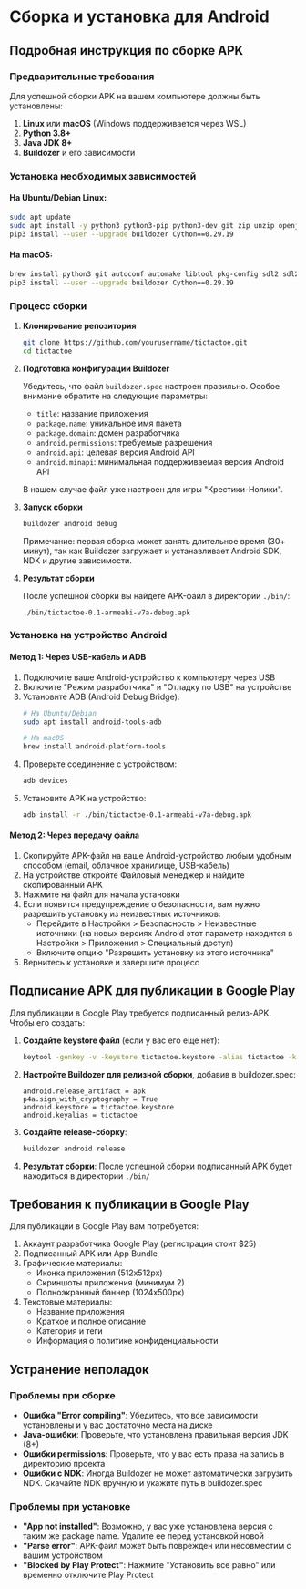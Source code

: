 # Сборка и установка для Android

## Подробная инструкция по сборке APK

### Предварительные требования

Для успешной сборки APK на вашем компьютере должны быть установлены:

1. **Linux** или **macOS** (Windows поддерживается через WSL)
2. **Python 3.8+**
3. **Java JDK 8+**
4. **Buildozer** и его зависимости

### Установка необходимых зависимостей

#### На Ubuntu/Debian Linux:

```bash
sudo apt update
sudo apt install -y python3 python3-pip python3-dev git zip unzip openjdk-8-jdk autoconf libtool pkg-config zlib1g-dev libncurses5-dev libncursesw5-dev libtinfo5 cmake libffi-dev libssl-dev
pip3 install --user --upgrade buildozer Cython==0.29.19
```

#### На macOS:

```bash
brew install python3 git autoconf automake libtool pkg-config sdl2 sdl2_image sdl2_ttf sdl2_mixer
pip3 install --user --upgrade buildozer Cython==0.29.19
```

### Процесс сборки

1. **Клонирование репозитория**

   ```bash
   git clone https://github.com/yourusername/tictactoe.git
   cd tictactoe
   ```

2. **Подготовка конфигурации Buildozer**

   Убедитесь, что файл `buildozer.spec` настроен правильно. Особое внимание обратите на следующие параметры:

   - `title`: название приложения
   - `package.name`: уникальное имя пакета
   - `package.domain`: домен разработчика
   - `android.permissions`: требуемые разрешения
   - `android.api`: целевая версия Android API
   - `android.minapi`: минимальная поддерживаемая версия Android API
   
   В нашем случае файл уже настроен для игры "Крестики-Нолики".

3. **Запуск сборки**

   ```bash
   buildozer android debug
   ```

   Примечание: первая сборка может занять длительное время (30+ минут), так как Buildozer загружает и устанавливает Android SDK, NDK и другие зависимости.

4. **Результат сборки**

   После успешной сборки вы найдете APK-файл в директории `./bin/`:
   ```
   ./bin/tictactoe-0.1-armeabi-v7a-debug.apk
   ```

### Установка на устройство Android

#### Метод 1: Через USB-кабель и ADB

1. Подключите ваше Android-устройство к компьютеру через USB
2. Включите "Режим разработчика" и "Отладку по USB" на устройстве
3. Установите ADB (Android Debug Bridge):
   ```bash
   # На Ubuntu/Debian
   sudo apt install android-tools-adb
   
   # На macOS
   brew install android-platform-tools
   ```
4. Проверьте соединение с устройством:
   ```bash
   adb devices
   ```
5. Установите APK на устройство:
   ```bash
   adb install -r ./bin/tictactoe-0.1-armeabi-v7a-debug.apk
   ```

#### Метод 2: Через передачу файла

1. Скопируйте APK-файл на ваше Android-устройство любым удобным способом (email, облачное хранилище, USB-кабель)
2. На устройстве откройте Файловый менеджер и найдите скопированный APK
3. Нажмите на файл для начала установки
4. Если появится предупреждение о безопасности, вам нужно разрешить установку из неизвестных источников:
   - Перейдите в Настройки > Безопасность > Неизвестные источники (на новых версиях Android этот параметр находится в Настройки > Приложения > Специальный доступ)
   - Включите опцию "Разрешить установку из этого источника"
5. Вернитесь к установке и завершите процесс

## Подписание APK для публикации в Google Play

Для публикации в Google Play требуется подписанный релиз-APK. Чтобы его создать:

1. **Создайте keystore файл** (если у вас его еще нет):
   ```bash
   keytool -genkey -v -keystore tictactoe.keystore -alias tictactoe -keyalg RSA -keysize 2048 -validity 10000
   ```

2. **Настройте Buildozer для релизной сборки**, добавив в buildozer.spec:
   ```
   android.release_artifact = apk
   p4a.sign_with_cryptography = True
   android.keystore = tictactoe.keystore
   android.keyalias = tictactoe
   ```

3. **Создайте release-сборку**:
   ```bash
   buildozer android release
   ```

4. **Результат сборки**:
   После успешной сборки подписанный APK будет находиться в директории `./bin/`

## Требования к публикации в Google Play

Для публикации в Google Play вам потребуется:

1. Аккаунт разработчика Google Play (регистрация стоит $25)
2. Подписанный APK или App Bundle
3. Графические материалы:
   - Иконка приложения (512x512px)
   - Скриншоты приложения (минимум 2)
   - Полноэкранный баннер (1024x500px)
4. Текстовые материалы:
   - Название приложения
   - Краткое и полное описание
   - Категория и теги
   - Информация о политике конфиденциальности

## Устранение неполадок

### Проблемы при сборке

- **Ошибка "Error compiling"**: Убедитесь, что все зависимости установлены и у вас достаточно места на диске
- **Java-ошибки**: Проверьте, что установлена правильная версия JDK (8+)
- **Ошибки permissions**: Проверьте, что у вас есть права на запись в директорию проекта
- **Ошибки с NDK**: Иногда Buildozer не может автоматически загрузить NDK. Скачайте NDK вручную и укажите путь в buildozer.spec

### Проблемы при установке

- **"App not installed"**: Возможно, у вас уже установлена версия с таким же package name. Удалите ее перед установкой новой
- **"Parse error"**: APK-файл может быть поврежден или несовместим с вашим устройством
- **"Blocked by Play Protect"**: Нажмите "Установить все равно" или временно отключите Play Protect